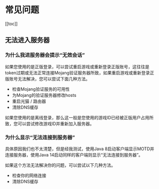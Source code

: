 # 常见问题

[[toc]]

## 无法进入服务器

### 为什么我进服务器会提示“无效会话”

如果您使用的是正版登录，可以尝试重启游戏或重新登录正版账号，这往往是token过期或无法正常连接Mojang验证服务器所致，如果重启游戏或重新登录正版账号无法解决，您可以尝试下面几种方法。

+ 检查Mojang验证服务的可用性
+ 为Mojang的验证服务器修改hosts
+ 重启光猫 / 路由器
+ 清除DNS缓存

如果您使用的是离线登录，那么这一般是您使用的游戏ID已经被正版用户占用所致，您可以尝试修改游戏ID并重新加入服务器。

### 为什么显示“无法连接到服务器”

具体原因我们也不太清楚，但是经我测试，使用Java 8启动客户端显示MOTD并连接服务器，使用Java 14启动同样的客户端则显示“无法连接到服务器”。

如果这个方法无法解决你的问题，可以尝试以下几种方法。

+ 检查你的网络连接
+ 清除DNS缓存

